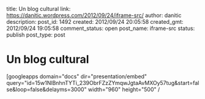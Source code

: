 title: Un blog cultural
link: https://danitic.wordpress.com/2012/09/24/iframe-src/
author: danitic
description: 
post_id: 1492
created: 2012/09/24 20:05:58
created_gmt: 2012/09/24 19:05:58
comment_status: open
post_name: iframe-src
status: publish
post_type: post

# Un blog cultural

[googleapps domain="docs" dir="presentation/embed" query="id=15w1NlBnhnTYTi_239ObrFZzZYmqwJgtaAvMXOy57tug&start=false&loop=false&delayms=3000" width="960" height="500" /